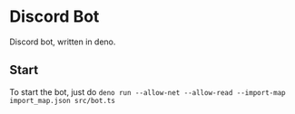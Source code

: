 # Discord Bot
Discord bot, written in deno.

## Start

To start the bot, just do `deno run --allow-net --allow-read --import-map import_map.json src/bot.ts`